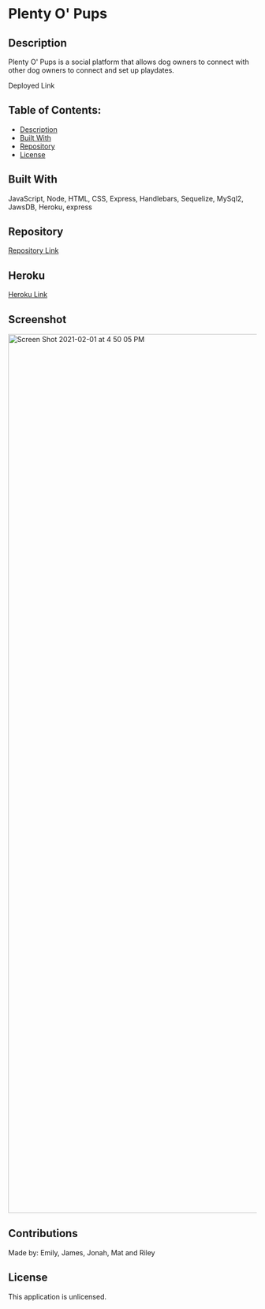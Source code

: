 # Plenty O' Pups

## Description
Plenty O' Pups is a social platform that allows dog owners to connect with other dog owners to connect and set up playdates.

Deployed Link

## Table of Contents:
* [Description](#description)
* [Built With](#built-with)
* [Repository](#repository)
* [License](#license)

## Built With
JavaScript, Node, HTML, CSS, Express, Handlebars, Sequelize, MySql2, JawsDB, Heroku, express

## Repository
[Repository Link](https://github.com/Mbogaert/group-project-two)

## Heroku
[Heroku Link](https://immense-coast-52607.herokuapp.com/)

## Screenshot
<img width="1780" alt="Screen Shot 2021-02-01 at 4 50 05 PM" src="https://user-images.githubusercontent.com/28774706/106532601-b1cc2d00-64ad-11eb-93c4-5deeaba273ea.png">

## Contributions
Made by: Emily, James, Jonah, Mat and Riley

## License
This application is unlicensed.

